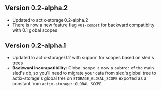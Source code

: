 ## Version 0.2-alpha.2
- Updated to actix-storage 0.2-alpha.2
- There is now a new feature flag `v01-compat` for backward compatiblity with 0.1 global scopes

## Version 0.2-alpha.1
- Updated to actix-storage 0.2 with support for scopes based on sled's trees
- **Backward incompatibility:** Global scope is now a subtree of the main sled's db, so you'll need to migrate your data from sled's global tree to actix-storage's global tree on `STORAGE_GLOBAL_SCOPE` exported as a constant from `actix-storage::GLOBAL_SCOPE`
